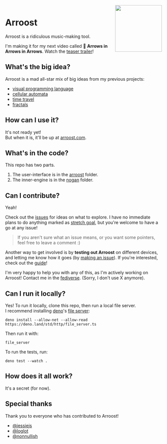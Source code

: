 <img align="right" width="150" src="https://user-images.githubusercontent.com/15892272/236786183-08c68c91-8988-45b3-8554-c80962a8d57c.png">

# Arroost

Arroost is a ridiculous music-making tool.

I'm making it for my next video called 🎵 **Arrows in Arrows in Arrows**. Watch the [teaser trailer](https://www.youtube.com/watch?v=8TFuKwdixlU)!

## What's the big idea?

Arroost is a mad all-star mix of big ideas from my previous projects:

-  [visual programming language](https://github.com/TodePond/CellPond)
-  [cellular automata](https://github.com/TodePond/SandPond)
-  [time travel](https://github.com/TodePond/TimePond)
-  [fractals](https://github.com/TodePond/ScreenPond)

## How can I use it?

It's not ready yet!<br>
But when it is, it'll be up at [arroost.com](https://arroost.com).

## What's in the code?

This repo has two parts.

1. The user-interface is in the [arroost](https://github.com/TodePond/Arroost/tree/main/source/arroost) folder.
2. The inner-engine is in the [nogan](https://github.com/TodePond/Arroost/tree/main/source/nogan) folder.

## Can I contribute?

Yeah!

Check out the [issues](https://github.com/TodePond/Arroost/issues) for ideas on what to explore. I have no immediate plans to do anything marked as [stretch goal](https://github.com/TodePond/Arroost/issues?q=is%3Aopen+is%3Aissue+label%3A%22stretch+goal%22), but you're welcome to have a go at any issue!

> If you aren't sure what an issue means, or you want some pointers, feel free to leave a comment :)

Another way to get involved is by **testing out Arroost** on different devices, and letting me know how it goes (by [making an issue](https://github.com/TodePond/Arroost/issues/new)). If you're interested, check out the [guide](https://github.com/TodePond/Arroost/blob/main/documentation/manual-testing)!

I'm very happy to help you with any of this, as I'm actively working on Arroost! Contact me in the [fediverse](https://elk.zone/universeodon.com/@TodePond). (Sorry, I don't use X anymore).


## Can I run it locally?

Yes! To run it locally, clone this repo, then run a local file server.<br>
I recommend installing [deno](https://deno.com/runtime)'s [file server](https://deno.com/manual@v1.13.2/examples/file_server):

```
deno install --allow-net --allow-read https://deno.land/std/http/file_server.ts
```

Then run it with:

```
file_server
```

To run the tests, run:

```
deno test --watch .
```

## How does it all work?

It's a secret (for now).

## Special thanks

Thank you to everyone who has contributed to Arroost!

- [@jessiejs](https://github.com/jessiejs)
- [@loglot](https://github.com/loglot)
- [@nonnullish](https://github.com/nonnullish)
